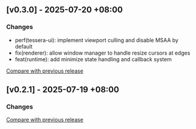 ## [v0.3.0] - 2025-07-20 +08:00

### Changes
- perf(tessera-ui): implement viewport culling and disable MSAA by default
- fix(renderer): allow window manager to handle resize cursors at edges
- feat(runtime): add minimize state handling and callback system

[Compare with previous release](https://github.com/shadow3aaa/tessera/compare/tessera-ui-v0.2.1...tessera-ui-v0.3.0)

## [v0.2.1] - 2025-07-19 +08:00

### Changes

[Compare with previous release](https://github.com/shadow3aaa/tessera/compare/tessera-ui-v0.2.0...tessera-ui-v0.2.1)

